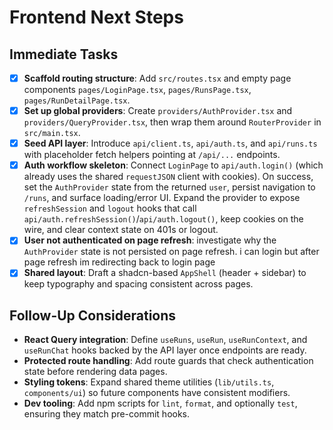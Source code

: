 # Frontend Next Steps

## Immediate Tasks

- [x] **Scaffold routing structure**: Add `src/routes.tsx` and empty page components `pages/LoginPage.tsx`, `pages/RunsPage.tsx`, `pages/RunDetailPage.tsx`.
- [x] **Set up global providers**: Create `providers/AuthProvider.tsx` and `providers/QueryProvider.tsx`, then wrap them around `RouterProvider` in `src/main.tsx`.
- [x] **Seed API layer**: Introduce `api/client.ts`, `api/auth.ts`, and `api/runs.ts` with placeholder fetch helpers pointing at `/api/...` endpoints.
- [x] **Auth workflow skeleton**: Connect `LoginPage` to `api/auth.login()` (which already uses the shared `requestJSON` client with cookies). On success, set the `AuthProvider` state from the returned `user`, persist navigation to `/runs`, and surface loading/error UI. Expand the provider to expose `refreshSession` and `logout` hooks that call `api/auth.refreshSession()`/`api/auth.logout()`, keep cookies on the wire, and clear context state on 401s or logout.
- [x] **User not authenticated on page refresh**: investigate why the `AuthProvider` state is not persisted on page refresh. i can login but after page refresh im redirecting back to login page
- [x] **Shared layout**: Draft a shadcn-based `AppShell` (header + sidebar) to keep typography and spacing consistent across pages.

## Follow-Up Considerations

- **React Query integration**: Define `useRuns`, `useRun`, `useRunContext`, and `useRunChat` hooks backed by the API layer once endpoints are ready.
- **Protected route handling**: Add route guards that check authentication state before rendering data pages.
- **Styling tokens**: Expand shared theme utilities (`lib/utils.ts`, `components/ui`) so future components have consistent modifiers.
- **Dev tooling**: Add npm scripts for `lint`, `format`, and optionally `test`, ensuring they match pre-commit hooks.
